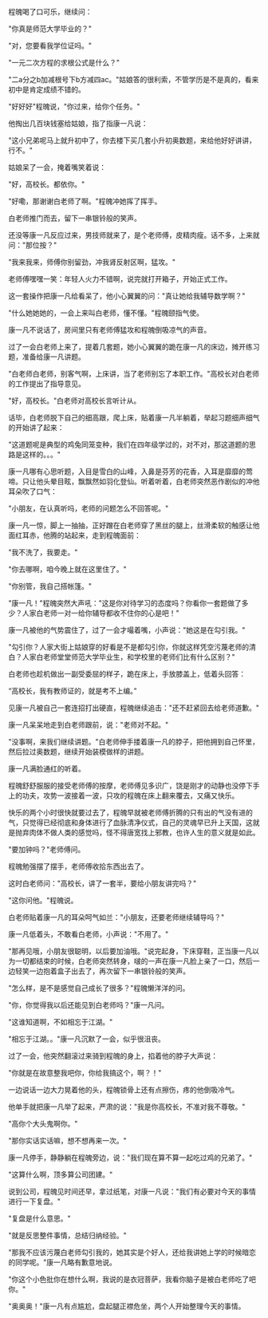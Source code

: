 程魄喝了口可乐，继续问：

"你真是师范大学毕业的？"

"对，您要看我学位证吗。"

"一元二次方程的求根公式是什么？"

"二a分之b加减根号下b方减四ac。"姑娘答的很利索，不管学历是不是真的，看来初中是肯定成绩不错的。

"好好好"程魄说，"你过来，给你个任务。"

他掏出几百块钱塞给姑娘，指了指康一凡说：

"这小兄弟呢马上就升初中了，你去楼下买几套小升初奥数题，来给他好好讲讲，行不。"

姑娘呆了一会，掩着嘴笑着说：

"好，高校长。都依你。"

"好嘞，那谢谢白老师了啊。"程魄冲她挥了挥手。

白老师推门而去，留下一串银铃般的笑声。

还没等康一凡反应过来，男技师就来了，是个老师傅，皮精肉瘦。话不多，上来就问："那位按？"

"我来我来，师傅你别留劲，冲我肾反射区啊，猛攻。"

老师傅嘿嘿一笑：年轻人火力不错啊，说完就打开箱子，开始正式工作。

这一套操作把康一凡给看呆了，他小心翼翼的问："真让她给我辅导数学啊？"

"什么她她她的，一会上来叫白老师，懂不懂。"程魄颐指气使。

康一凡不说话了，房间里只有老师傅猛攻和程魄倒吸凉气的声音。

过了一会白老师上来了，提着几套题，她小心翼翼的跪在康一凡的床边，摊开练习题，准备给康一凡讲题。

"白老师白老师，别客气啊，上床讲，当了老师别忘了本职工作。"高校长对白老师的工作提出了指导意见。

"好，高校长。"白老师对高校长言听计从。

话毕，白老师脱下自己的细高跟，爬上床，贴着康一凡半躺着，举起习题细声细气的开始讲了起来：

"这道题呢是典型的鸡兔同笼变种，我们在四年级学过的，对不对，那这道题的思路是这样的。。。"

康一凡哪有心思听题，入目是雪白的山峰，入鼻是芬芳的花香，入耳是靡靡的莺啼。只让他头晕目眩，飘飘然如羽化登仙。听着听着，白老师突然恶作剧似的冲他耳朵吹了口气：

"小朋友，在认真听吗，老师的问题怎么不回答呢。"

康一凡一惊，脚上一抽抽，正好蹭在白老师穿了黑丝的腿上，丝滑柔软的触感让他面红耳赤，他腾的站起来，走到程魄面前：

"我不洗了，我要走。"

"你去哪啊，咱今晚上就在这里住了。"

"你别管，我自己搭帐篷。"

"康一凡！"程魄突然大声吼："这是你对待学习的态度吗？你看你一套题做了多少？人家白老师一对一给你辅导都收不住你的心是吧！"

康一凡被他的气势震住了，过了一会才嘬着嘴，小声说："她这是在勾引我。"

"勾引你？人家大街上姑娘穿的好看是不是都勾引你，你就这样凭空污蔑老师的清白？人家白老师堂堂师范大学毕业生，和学校里的老师们比有什么区别？"

白老师也趁机做出一副受委屈的样子，跪在床上，手放膝盖上，低着头回答：

“高校长，我有教师证的，就是考不上编。”

见康一凡被自己一套连招打出硬直，程魄继续追击："还不赶紧回去给老师道歉。"

康一凡呆呆地走到白老师跟前，说："老师对不起。"

"没事啊，来我们继续讲题。"白老师伸手搂着康一凡的脖子，把他拥到自己怀里，然后拉过奥数题，继续开始装模做样的讲题。

康一凡满脸通红的听着。

程魄舒舒服服的接受老师傅的按摩，老师傅见多识广，饶是刚才的动静也没停下手上的功夫，攻势一波接着一波，只攻的程魄在床上翻来覆去，又痛又快乐。

快乐的两个小时很快就要过去了，程魄早就被老师傅折腾的只有出的气没有进的气，只觉得已经彻底和身体进行了血脉清净仪式，自己的灵魂早已升上天国，这就是抛弃肉体不做人类的感觉吗，怪不得唐宽找上邪教，也许人生的意义就是如此。

"要加钟吗？"老师傅问。

程魄勉强摆了摆手，老师傅收拾东西出去了。

这时白老师问："高校长，讲了一套半，要给小朋友讲完吗？"

"这你问他。"程魄说。

白老师贴着康一凡的耳朵呵气如兰："小朋友，还要老师继续辅导吗？"

康一凡低着头，不敢看白老师，小声说："不用了。"

"那再见哦，小朋友很聪明，以后要加油哦。"说完起身，下床穿鞋，正当康一凡以为一切都结束的时候，白老师突然转身，啵的一声在康一凡脸上亲了一口，然后一边轻笑一边抱着盒子出去了，再次留下一串银铃般的笑声。

"怎么样，是不是感觉自己成长了很多？"程魄懒洋洋的问。

"你，你觉得我以后还能见到白老师吗？"康一凡问。

"这谁知道啊，不如相忘于江湖。"

"相忘于江湖。。"康一凡沉默了一会，似乎很沮丧。

过了一会，他突然翻滚过来骑到程魄的身上，掐着他的脖子大声说：

"你就是在故意整我吧你，你给我搞这个，啊？！"

一边说话一边大力晃着他的头，程魄锁骨上还有点擦伤，疼的他倒吸冷气。

他单手就把康一凡举了起来，严肃的说："我是你高校长，不准对我不尊敬。"

"高你个大头鬼啊你。"

"那你实话实话嘛，想不想再来一次。"

康一凡停手，静静躺在程魄旁边，说："我们现在算不算一起吃过鸡的兄弟了。"

"这算什么啊，顶多算公司团建。"

说到公司，程魄见时间还早，拿过纸笔，对康一凡说："我们有必要对今天的事情进行一下复盘。"

"复盘是什么意思。"

"就是反思整件事情，总结归纳经验。"

"那我不应该污蔑白老师勾引我的，她其实是个好人，还给我讲她上学的时候暗恋的同学呢。"康一凡略有歉意地说。

"你这个小色批你在想什么啊，我说的是衣冠菩萨，我看你脑子是被白老师吃了吧你。"

"奥奥奥！"康一凡有点尴尬，盘起腿正襟危坐，两个人开始整理今天的事情。











